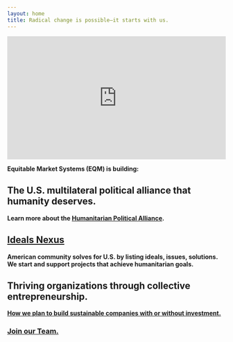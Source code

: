 ```yaml
---
layout: home
title: Radical change is possible—it starts with us.
---
```


<div style="padding:56.25% 0 0 0;position:relative;"><iframe src="https://player.vimeo.com/video/931782049?h=72f32cdce6&autoplay=1&loop=1&muted=1&color=BF81E8" style="position:absolute;top:0;left:0;width:100%;height:100%;" frameborder="0" allow="autoplay; fullscreen; picture-in-picture" allowfullscreen></iframe></div>



**Equitable Market Systems (EQM) is building:**

## The U.S. multilateral political alliance that humanity deserves.

**Learn more about the [Humanitarian Political Alliance](https://eqm.systems/political-alliance).**

## [Ideals Nexus](https://ideals.nexus)

**American community solves for U.S. by listing ideals, issues, solutions. We start and support projects that achieve humanitarian goals.**

## Thriving organizations through collective entrepreneurship.

**[How we plan to build sustainable companies with or without investment.](https://eqm.systems/about#equitable-market-systems-eqm)**

### [Join our Team.](https://eqm.systems/build)
